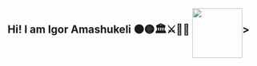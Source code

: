 ## Hi! I am Igor Amashukeli ⚫🟡🏛️⚔️📜🏺 <img src="https://media1.tenor.com/m/mie1MADIwxMAAAAd/spqr-rome.gif" width="100" height="auto" align="middle">>

<!--
**IgorAmashukeli/IgorAmashukeli** is a ✨ _special_ ✨ repository because its `README.md` (this file) appears on your GitHub profile.

Here are some ideas to get you started:

- 🔭 I’m currently working on ...
- 🌱 I’m currently learning ...
- 👯 I’m looking to collaborate on ...
- 🤔 I’m looking for help with ...
- 💬 Ask me about ...
- 📫 How to reach me: ...
- 😄 Pronouns: ...
- ⚡ Fun fact: ...
-->



